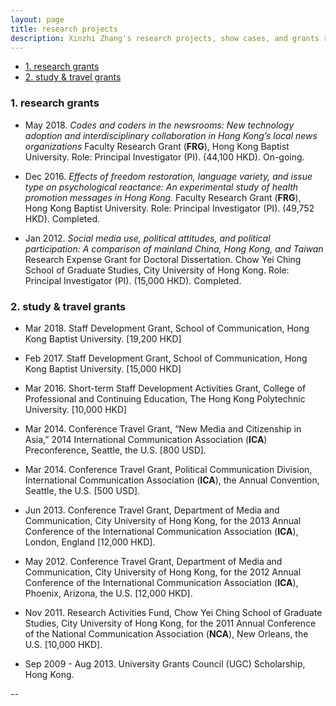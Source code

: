 ```yaml
---
layout: page
title: research projects
description: Xinzhi Zhang's research projects, show cases, and grants record
---
```


<div class="navbar">
    <div class="navbar-inner">
        <ul class="nav">
            <li><a href="#researchprojs">1. research grants</a></li>
            <li><a href="#othergrants">2. study & travel grants</a></li>
        </ul>
    </div>
</div>

### <a name="researchprojs"></a>1. research grants

 - May 2018. *Codes and coders in the newsrooms: New technology adoption and interdisciplinary collaboration in Hong Kong’s local news organizations* Faculty Research Grant (**FRG**), Hong Kong Baptist University. Role: Principal Investigator (PI). (44,100 HKD). On-going.

 - Dec 2016. *Effects of freedom restoration, language variety, and issue type on psychological reactance: An experimental study of health promotion messages in Hong Kong.* Faculty Research Grant (**FRG**), Hong Kong Baptist University. Role: Principal Investigator (PI). (49,752 HKD). Completed.

 - Jan 2012. *Social media use, political attitudes, and political participation: A comparison of mainland China, Hong Kong, and Taiwan* Research Expense Grant for Doctoral Dissertation. Chow Yei Ching School of Graduate Studies, City University of Hong Kong. Role: Principal Investigator (PI). (15,000 HKD). Completed.  

### <a name="othergrants"></a>2. study & travel grants

 - Mar 2018. Staff Development Grant, School of Communication, Hong Kong Baptist University. [19,200 HKD]

 - Feb 2017. Staff Development Grant, School of Communication, Hong Kong Baptist University. [15,000 HKD]

 - Mar 2016. Short-term Staff Development Activities Grant, College of Professional and Continuing Education, The Hong Kong Polytechnic University. [10,000 HKD]

 - Mar 2014. Conference Travel Grant, “New Media and Citizenship in Asia,” 2014 International Communication Association (**ICA**) Preconference, Seattle, the U.S. [800 USD].

 - Mar 2014. Conference Travel Grant, Political Communication Division, International Communication Association (**ICA**), the Annual Convention, Seattle, the U.S. [500 USD].

 - Jun 2013. Conference Travel Grant, Department of Media and Communication, City University of Hong Kong, for the 2013 Annual Conference of the International Communication Association (**ICA**), London, England [12,000 HKD].

 - May 2012. Conference Travel Grant, Department of Media and Communication, City University of Hong Kong, for the 2012 Annual Conference of the International Communication Association (**ICA**), Phoenix, Arizona, the U.S. [12,000 HKD].

 - Nov 2011. Research Activities Fund, Chow Yei Ching School of Graduate Studies, City University of Hong Kong, for the 2011 Annual Conference of the National Communication Association (**NCA**), New Orleans, the U.S. [10,000 HKD].

 - Sep 2009 - Aug 2013. University Grants Council (UGC) Scholarship, Hong Kong.

--
